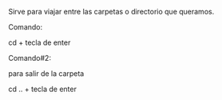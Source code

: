 Sirve para viajar entre las carpetas o directorio que queramos.

Comando: 

cd + tecla de enter

Comando#2: 

para salir de la carpeta

cd .. + tecla de enter